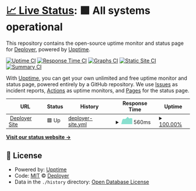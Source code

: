 # [📈 Live Status](https://status.deployer.org): <!--live status--> **🟩 All systems operational**

This repository contains the open-source uptime monitor and status page for [Deployer](https://deployer.org), powered by [Upptime](https://github.com/upptime/upptime).

[![Uptime CI](https://github.com/koj-co/upptime/workflows/Uptime%20CI/badge.svg)](https://github.com/koj-co/upptime/actions?query=workflow%3A%22Uptime+CI%22)
[![Response Time CI](https://github.com/koj-co/upptime/workflows/Response%20Time%20CI/badge.svg)](https://github.com/koj-co/upptime/actions?query=workflow%3A%22Response+Time+CI%22)
[![Graphs CI](https://github.com/koj-co/upptime/workflows/Graphs%20CI/badge.svg)](https://github.com/koj-co/upptime/actions?query=workflow%3A%22Graphs+CI%22)
[![Static Site CI](https://github.com/koj-co/upptime/workflows/Static%20Site%20CI/badge.svg)](https://github.com/koj-co/upptime/actions?query=workflow%3A%22Static+Site+CI%22)
[![Summary CI](https://github.com/koj-co/upptime/workflows/Summary%20CI/badge.svg)](https://github.com/koj-co/upptime/actions?query=workflow%3A%22Summary+CI%22)

With [Upptime](https://upptime.js.org), you can get your own unlimited and free uptime monitor and status page, powered entirely by a GitHub repository. We use [Issues](https://github.com/deployphp/status/issues) as incident reports, [Actions](https://github.com/deployphp/status/actions) as uptime monitors, and [Pages](https://status.deployer.org) for the status page.

<!--start: status pages-->
<!-- This summary is generated by Upptime (https://github.com/upptime/upptime) -->
<!-- Do not edit this manually, your changes will be overwritten -->
<!-- prettier-ignore -->
| URL | Status | History | Response Time | Uptime |
| --- | ------ | ------- | ------------- | ------ |
| <img alt="" src="https://favicons.githubusercontent.com/deployer.org" height="13"> [Deployer Site](https://deployer.org) | 🟩 Up | [deployer-site.yml](https://github.com/deployphp/status/commits/HEAD/history/deployer-site.yml) | <details><summary><img alt="Response time graph" src="./graphs/deployer-site/response-time-week.png" height="20"> 560ms</summary><br><a href="https://status.deployer.org/history/deployer-site"><img alt="Response time 582" src="https://img.shields.io/endpoint?url=https%3A%2F%2Fraw.githubusercontent.com%2Fdeployphp%2Fstatus%2FHEAD%2Fapi%2Fdeployer-site%2Fresponse-time.json"></a><br><a href="https://status.deployer.org/history/deployer-site"><img alt="24-hour response time 589" src="https://img.shields.io/endpoint?url=https%3A%2F%2Fraw.githubusercontent.com%2Fdeployphp%2Fstatus%2FHEAD%2Fapi%2Fdeployer-site%2Fresponse-time-day.json"></a><br><a href="https://status.deployer.org/history/deployer-site"><img alt="7-day response time 560" src="https://img.shields.io/endpoint?url=https%3A%2F%2Fraw.githubusercontent.com%2Fdeployphp%2Fstatus%2FHEAD%2Fapi%2Fdeployer-site%2Fresponse-time-week.json"></a><br><a href="https://status.deployer.org/history/deployer-site"><img alt="30-day response time 565" src="https://img.shields.io/endpoint?url=https%3A%2F%2Fraw.githubusercontent.com%2Fdeployphp%2Fstatus%2FHEAD%2Fapi%2Fdeployer-site%2Fresponse-time-month.json"></a><br><a href="https://status.deployer.org/history/deployer-site"><img alt="1-year response time 582" src="https://img.shields.io/endpoint?url=https%3A%2F%2Fraw.githubusercontent.com%2Fdeployphp%2Fstatus%2FHEAD%2Fapi%2Fdeployer-site%2Fresponse-time-year.json"></a></details> | <details><summary><a href="https://status.deployer.org/history/deployer-site">100.00%</a></summary><a href="https://status.deployer.org/history/deployer-site"><img alt="All-time uptime 99.87%" src="https://img.shields.io/endpoint?url=https%3A%2F%2Fraw.githubusercontent.com%2Fdeployphp%2Fstatus%2FHEAD%2Fapi%2Fdeployer-site%2Fuptime.json"></a><br><a href="https://status.deployer.org/history/deployer-site"><img alt="24-hour uptime 100.00%" src="https://img.shields.io/endpoint?url=https%3A%2F%2Fraw.githubusercontent.com%2Fdeployphp%2Fstatus%2FHEAD%2Fapi%2Fdeployer-site%2Fuptime-day.json"></a><br><a href="https://status.deployer.org/history/deployer-site"><img alt="7-day uptime 100.00%" src="https://img.shields.io/endpoint?url=https%3A%2F%2Fraw.githubusercontent.com%2Fdeployphp%2Fstatus%2FHEAD%2Fapi%2Fdeployer-site%2Fuptime-week.json"></a><br><a href="https://status.deployer.org/history/deployer-site"><img alt="30-day uptime 99.81%" src="https://img.shields.io/endpoint?url=https%3A%2F%2Fraw.githubusercontent.com%2Fdeployphp%2Fstatus%2FHEAD%2Fapi%2Fdeployer-site%2Fuptime-month.json"></a><br><a href="https://status.deployer.org/history/deployer-site"><img alt="1-year uptime 99.87%" src="https://img.shields.io/endpoint?url=https%3A%2F%2Fraw.githubusercontent.com%2Fdeployphp%2Fstatus%2FHEAD%2Fapi%2Fdeployer-site%2Fuptime-year.json"></a></details>

<!--end: status pages-->

[**Visit our status website →**](https://status.deployer.org)

## 📄 License

- Powered by: [Upptime](https://github.com/upptime/upptime)
- Code: [MIT](./LICENSE) © [Deployer](https://deployer.org)
- Data in the `./history` directory: [Open Database License](https://opendatacommons.org/licenses/odbl/1-0/)
